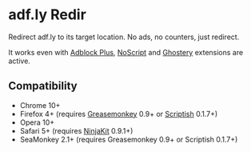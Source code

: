 # adf.ly Redir

Redirect adf.ly to its target location. No ads, no counters, just redirect.

It works even with [Adblock Plus](https://addons.mozilla.org/addon/adblock-plus/?src=external-github.com/loucypher/userscripts), [NoScript](https://addons.mozilla.org/addon/noscript/?src=external-github.com/loucypher/userscripts) and [Ghostery](https://addons.mozilla.org/addon/ghostery/?src=external-github.com/loucypher/userscripts) extensions are active. 

## Compatibility

* Chrome 10+
* Firefox 4+ (requires [Greasemonkey](https://addons.mozilla.org/addon/greasemonkey/?src=external-github.com/loucypher/userscripts) 0.9+ or [Scriptish](https://addons.mozilla.org/addon/scriptish/?src=external-github.com/loucypher/userscripts) 0.1.7+)
* Opera 10+
* Safari 5+ (requires [NinjaKit](https://github.com/os0x/NinjaKit) 0.9.1+)
* SeaMonkey 2.1+ (requires Greasemonkey 0.9+ or Scriptish 0.1.7+)